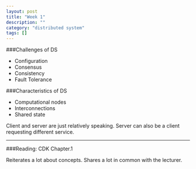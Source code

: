 ```yaml
---
layout: post
title: "Week 1"
description: ""
category: "distributed system"
tags: []
---
```


###Challenges of DS

- Configuration
- Consensus
- Consistency
- Fault Tolerance

###Characteristics of DS

- Computational nodes
- Interconnections
- Shared state

Client and server are just relatively speaking. Server can also be a client requesting different service.

***
###Reading: CDK Chapter.1

Reiterates a lot about concepts. Shares a lot in common with the lecturer.
